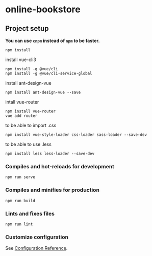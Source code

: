 # online-bookstore

## Project setup  
**You can use `cnpm` instead of `npm` to be faster.**  

```
npm install
```
install vue-cli3  
```
npm install -g @vue/cli  
npm install -g @vue/cli-service-global  
```
install ant-design-vue  
```
npm install ant-design-vue --save
```
intall vue-router  
```
npm install vue-router  
vue add router
```
to be able to import .css  
```
npm install vue-style-loader css-loader sass-loader --save-dev
```
to be able to use .less  
```
npm install less less-loader --save-dev
```

### Compiles and hot-reloads for development
```
npm run serve
```

### Compiles and minifies for production
```
npm run build
```

### Lints and fixes files
```
npm run lint
```

### Customize configuration
See [Configuration Reference](https://cli.vuejs.org/config/).
